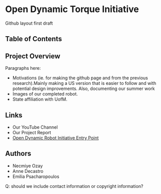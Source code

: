 # Open Dynamic Torque Initiative
Github layout first draft

## Table of Contents 

## Project Overview
Paragraphs here: 
- Motivations (ie. for making the github page and from the previous research).Mainly making a US version that is easier to follow and with potential design improvements. Also, documenting our summer work
- Images of our completed robot.
- State affiliation with UofM. 

## Links
- Our YouTube Channel 
- Our Project Report
- [Open Dynamic Robot Initiative Entry Point](https://open-dynamic-robot-initiative.github.io/)

## Authors
- Necmiye Ozay
- Anne Decastro
- Emilia Psacharopoulos

Q: should we include contact information or copyright information?
